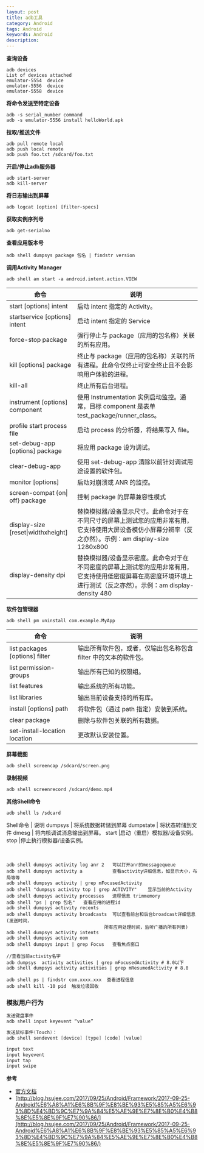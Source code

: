 ```yaml
---
layout: post
title: adb工具
category: Android
tags: Android
keywords: Android
description: 
---
```




**查询设备**

    adb devices
    List of devices attached
    emulator-5554  device
    emulator-5556  device
    emulator-5558  device

**将命令发送至特定设备**

    adb -s serial_number command
    adb -s emulator-5556 install helloWorld.apk

**拉取/推送文件**

    adb pull remote local
    adb push local remote
    adb push foo.txt /sdcard/foo.txt

**开启/停止adb服务器**

    adb start-server
    adb kill-server

**将日志输出到屏幕**    

    adb logcat [option] [filter-specs]

**获取实例序列号**

    adb get-serialno

**查看应用版本号**

    adb shell dumpsys package 包名 | findstr version

**调用Activity Manager**

    adb shell am start -a android.intent.action.VIEW

| 命令                               | 说明                                                                                                                                                                |
| ---------------------------------- | ------------------------------------------------------------------------------------------------------------------------------------------------------------------- |
| start [options] intent             | 启动 intent 指定的 Activity。                                                                                                                                       |
| startservice [options] intent      | 启动 intent 指定的 Service                                                                                                                                          |
| force-stop package                 | 强行停止与 package（应用的包名称）关联的所有应用。                                                                                                                  |
| kill [options] package             | 终止与 package（应用的包名称）关联的所有进程。此命令仅终止可安全终止且不会影响用户体验的进程。                                                                      |
| kill-all                           | 终止所有后台进程。                                                                                                                                                  |
| instrument [options] component     | 使用 Instrumentation 实例启动监控。通常，目标 component 是表单 test_package/runner_class。                                                                          |
| profile start process file         | 启动 process 的分析器，将结果写入 file。                                                                                                                            |
| set-debug-app [options] package    | 将应用 package 设为调试。                                                                                                                                           |
| clear-debug-app                    | 使用 set-debug-app 清除以前针对调试用途设置的软件包。                                                                                                               |
| monitor [options]                  | 启动对崩溃或 ANR 的监控。                                                                                                                                           |
| screen-compat {on\| off} package   | 控制 package 的屏幕兼容性模式                                                                                                                                       |
| display-size [reset\|widthxheight] | 替换模拟器/设备显示尺寸。此命令对于在不同尺寸的屏幕上测试您的应用非常有用，它支持使用大屏设备模仿小屏幕分辨率（反之亦然）。示例：am display-size 1280x800           |
| display-density dpi                | 替换模拟器/设备显示密度。此命令对于在不同密度的屏幕上测试您的应用非常有用，它支持使用低密度屏幕在高密度环境环境上进行测试（反之亦然）。示例：am display-density 480 |


**软件包管理器**

    adb shell pm uninstall com.example.MyApp

| 命令                           | 说明                                                             |
| ------------------------------ | ---------------------------------------------------------------- |
| list packages [options] filter | 输出所有软件包，或者，仅输出包名称包含 filter 中的文本的软件包。 |
| list permission-groups         | 输出所有已知的权限组。                                           |
| list features                  | 输出系统的所有功能。                                             |
| list libraries                 | 输出当前设备支持的所有库。                                       |
| install [options] path         | 将软件包（通过 path 指定）安装到系统。                           |
| clear package                  | 删除与软件包关联的所有数据。                                     |
| set-install-location location  | 更改默认安装位置。                                               |


**屏幕截图**

    adb shell screencap /sdcard/screen.png

**录制视频**

    adb shell screenrecord /sdcard/demo.mp4

**其他Shell命令**

    adb shell ls /sdcard

Shell命令 | 说明
dumpsys | 将系统数据转储到屏幕
dumpstate | 将状态转储到文件
dmesg | 将内核调试消息输出到屏幕。 
start |启动（重启）模拟器/设备实例。
stop |停止执行模拟器/设备实例。

<br/>

    adb shell dumpsys activity log anr 2   可以打开anr的messagequeue
    adb shell dumpsys activity a           查看activity详细信息，如显示大小，布局等等
    adb shell dumpsys activity | grep mFocusedActivity
    adb shell "dumpsys activity top | grep ACTIVITY"    显示当前的Activity
    adb shell dumpsys activity processes   进程信息 trimmemory
    adb shell "ps | grep 包名"   查看应用的进程id
    adb shell dumpsys activity recents
    adb shell dumpsys activity broadcasts  可以查看前台和后台broadcast详细信息(发送时间，
                                        所有应用处理时间，监听广播的所有列表)
    adb shell dumpsys activity intents
    adb shell dumpsys activity oom
    adb shell dumpsys input | grep Focus   查看焦点窗口

    //查看当前activity名字
    adb dumpsys  activity activities | grep mFocusedActivity # 8.0以下
    adb shell dumpsys activity activities | grep mResumedActivity # 8.0

    adb shell ps | findstr com.xxxx.xxx  查看进程信息
    adb shell kill -10 pid  触发垃圾回收





### 模拟用户行为

```Java
发送键盘事件
adb shell input keyevent “value” 

发送鼠标事件(Touch)：
adb shell sendevent [device] [type] [code] [value]

input text 
input keyevent 
input tap 
input swipe 

```



**参考**

- [官方文档](https://developer.android.com/studio/command-line/adb?hl=zh-cn)
- [http://blog.hsujee.com/2017/09/25/Android/Framework/2017-09-25-Android%E6%A8%A1%E6%8B%9F%E8%BE%93%E5%85%A5%E6%93%8D%E4%BD%9C%E7%9A%84%E5%AE%9E%E7%8E%B0%E4%B8%8E%E5%8E%9F%E7%90%86/](http://blog.hsujee.com/2017/09/25/Android/Framework/2017-09-25-Android%E6%A8%A1%E6%8B%9F%E8%BE%93%E5%85%A5%E6%93%8D%E4%BD%9C%E7%9A%84%E5%AE%9E%E7%8E%B0%E4%B8%8E%E5%8E%9F%E7%90%86/)